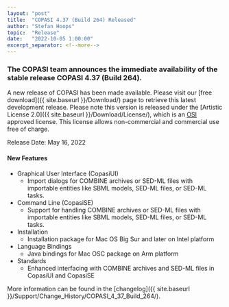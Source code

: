 ```yaml
--- 
layout: "post" 
title:  "COPASI 4.37 (Build 264) Released" 
author: "Stefan Hoops" 
topic:  "Release" 
date:   "2022-10-05 1:00:00" 
excerpt_separator: <!--more--> 
--- 
```

 
### The COPASI team announces the immediate availability of the stable release COPASI 4.37 (Build 264).
 
A new release of COPASI has been made available. Please visit our [free download]({{ site.baseurl }}/Download/) page to retrieve this latest development release. Please note this version is released under the [Artistic License 2.0]({{ site.baseurl }}/Download/License/), which is an [OSI](http://www.opensource.org/) approved license. This license allows non-commercial and commercial use free of charge. 
 
Release Date: May 16, 2022 

#### New Features
* Graphical User Interface (CopasiUI)
  * Import dialogs for COMBINE archives or SED-ML files with importable entities like SBML models, SED-ML files, or SED-ML tasks.
* Command Line (CopasiSE) 
  * Support for handling COMBINE archives or SED-ML files with importable entities like SBML models, SED-ML files, or SED-ML tasks.
* Installation
  * Installation package for Mac OS Big Sur and later on Intel platform
* Language Bindings
  * Java bindings for Mac OSC package on Arm platform 
* Standards
  * Enhanced interfacing with COMBINE archives and SED-ML files in CopasiUI and CopasiSE

More information can be found in the 
[changelog]({{ site.baseurl }}/Support/Change_History/COPASI_4_37_Build_264/). 
